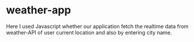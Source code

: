 # weather-app
Here I used Javascript whether our application fetch the realtime data from weather-API of user current location and also by entering city name. 
